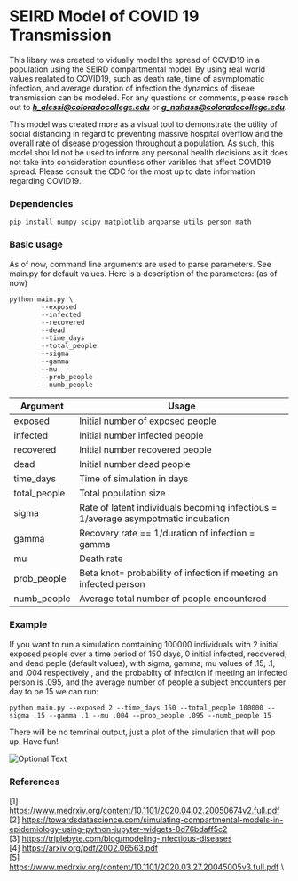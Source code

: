 # SEIRD Model of COVID 19 Transmission


This libary was created to vidually model the spread of COVID19 in a population using the SEIRD compartmental model. By using real world values realated to COVID19, such as death rate, time of asymptomatic infection, and average duration of infection the dynamics of diseae transmission can be modeled. For any questions or comments, please reach out to ***h_alessi@coloradocollege.edu*** or ***g_nahass@coloradocollege.edu***.

This model was created more as a visual tool to demonstrate the utility of social distancing in regard to preventing massive hospital overflow and the overall rate of disease progession throughout a population. As such, this model should not be used to inform any personal health decisions as it does not take into consideration countless other varibles that affect COVID19 spread. Please consult the CDC for the most up to date information regarding COVID19.

### Dependencies

 ```pip install numpy scipy matplotlib argparse utils person math```

### Basic usage

As of now, command line arguments are used to parse parameters. See main.py for default values. Here is a description of the parameters: (as of now)

```
python main.py \
        --exposed        
        --infected        
        --recovered         
        --dead      
        --time_days 
        --total_people         
        --sigma      
        --gamma 
        --mu 
        --prob_people 
        --numb_people
```

  Argument              | Usage          
----------------------- | ------------------
exposed                 | Initial number of exposed people
infected                | Initial number infected people
recovered               | Initial number recovered people
dead                    | Initial number dead people
time_days               | Time of simulation in days
total_people            | Total population size
sigma                   | Rate of latent individuals becoming infectious = 1/average asympotmatic incubation
gamma                   | Recovery rate == 1/duration of infection = gamma
mu                      | Death rate
prob_people             | Beta knot= probability of infection if meeting an infected person
numb_people             | Average total number of people encountered


### Example

If you want to run a simulation comtaining 100000 individuals with 2 initial exposed people over a time period of 150 days, 0 initial infected, recovered, and dead peple (default values), with sigma, gamma, mu values of .15, .1, and .004 respectively , and the probablity of infection if meeting an infected person is .095, and the average number of people a subject encounters per day to be 15 we can run:

```python main.py --exposed 2 --time_days 150 --total_people 100000 --sigma .15 --gamma .1 --mu .004 --prob_people .095 --numb_people 15```

There will be no temrinal output, just a plot of the simulation that will pop up. Have fun!

![Optional Text](../master/imagess/numb=10.gif)


### References
[1] https://www.medrxiv.org/content/10.1101/2020.04.02.20050674v2.full.pdf \
[2] https://towardsdatascience.com/simulating-compartmental-models-in-epidemiology-using-python-jupyter-widgets-8d76bdaff5c2 \
[3] https://triplebyte.com/blog/modeling-infectious-diseases \
[4] https://arxiv.org/pdf/2002.06563.pdf \
[5] https://www.medrxiv.org/content/10.1101/2020.03.27.20045005v3.full.pdf \
